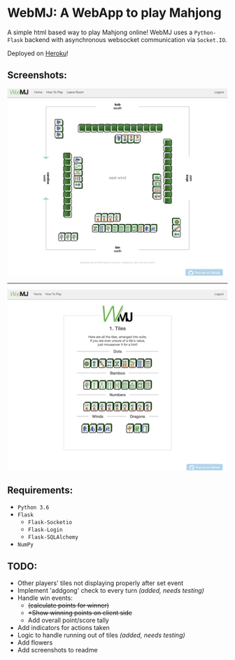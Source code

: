 # WebMJ: A WebApp to play Mahjong

A simple html based way to play Mahjong online!
WebMJ uses a `Python-Flask` backend with asynchronous websocket communication via `Socket.IO`.

Deployed on [Heroku](https://web-mj.herokuapp.com)!

## Screenshots:

![A game in progress](Images/MJ_6.png)

---

![Tutorial screen](Images/MJ_2.png)

## Requirements:
- `Python 3.6`
- `Flask`
  - `Flask-Socketio`
  - `Flask-Login`
  - `Flask-SQLAlchemy`
- `NumPy`

## TODO:
- Other players' tiles not displaying properly after set event
- Implement 'addgong' check to every turn  *(added, needs testing)*
- Handle win events:
  - ~~(calculate points for winner)~~
  - ~~*Show winning points on client side~~
  - Add overall point/score tally
- Add indicators for actions taken
- Logic to handle running out of tiles *(added, needs testing)*
- Add flowers
- Add screenshots to readme

